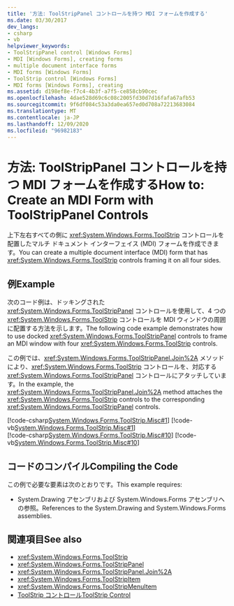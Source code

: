 ```yaml
---
title: '方法: ToolStripPanel コントロールを持つ MDI フォームを作成する'
ms.date: 03/30/2017
dev_langs:
- csharp
- vb
helpviewer_keywords:
- ToolStripPanel control [Windows Forms]
- MDI [Windows Forms], creating forms
- multiple document interface forms
- MDI forms [Windows Forms]
- ToolStrip control [Windows Forms]
- MDI forms [Windows Forms], creating
ms.assetid: d198ef8e-f7c4-4b3f-a7f5-ce858cb90cec
ms.openlocfilehash: 4dae528d69c6c08c2005fd30d7d16fafa67afb53
ms.sourcegitcommit: 9f6df084c53a3da0ea657ed0d708a72213683084
ms.translationtype: MT
ms.contentlocale: ja-JP
ms.lasthandoff: 12/09/2020
ms.locfileid: "96982183"
---
```

# <a name="how-to-create-an-mdi-form-with-toolstrippanel-controls"></a><span data-ttu-id="ce1ae-102">方法: ToolStripPanel コントロールを持つ MDI フォームを作成する</span><span class="sxs-lookup"><span data-stu-id="ce1ae-102">How to: Create an MDI Form with ToolStripPanel Controls</span></span>
<span data-ttu-id="ce1ae-103">上下左右すべての側に <xref:System.Windows.Forms.ToolStrip> コントロールを配置したマルチ ドキュメント インターフェイス (MDI) フォームを作成できます。</span><span class="sxs-lookup"><span data-stu-id="ce1ae-103">You can create a multiple document interface (MDI) form that has <xref:System.Windows.Forms.ToolStrip> controls framing it on all four sides.</span></span>  
  
## <a name="example"></a><span data-ttu-id="ce1ae-104">例</span><span class="sxs-lookup"><span data-stu-id="ce1ae-104">Example</span></span>  
 <span data-ttu-id="ce1ae-105">次のコード例は、ドッキングされた <xref:System.Windows.Forms.ToolStripPanel> コントロールを使用して、4 つの <xref:System.Windows.Forms.ToolStrip> コントロールを MDI ウィンドウの周囲に配置する方法を示します。</span><span class="sxs-lookup"><span data-stu-id="ce1ae-105">The following code example demonstrates how to use docked <xref:System.Windows.Forms.ToolStripPanel> controls to frame an MDI window with four <xref:System.Windows.Forms.ToolStrip> controls.</span></span>  
  
 <span data-ttu-id="ce1ae-106">この例では、<xref:System.Windows.Forms.ToolStripPanel.Join%2A> メソッドにより、<xref:System.Windows.Forms.ToolStrip> コントロールを、対応する <xref:System.Windows.Forms.ToolStripPanel> コントロールにアタッチしています。</span><span class="sxs-lookup"><span data-stu-id="ce1ae-106">In the example, the <xref:System.Windows.Forms.ToolStripPanel.Join%2A> method attaches the <xref:System.Windows.Forms.ToolStrip> controls to the corresponding <xref:System.Windows.Forms.ToolStripPanel> controls.</span></span>  
  
 [!code-csharp[System.Windows.Forms.ToolStrip.Misc#1](~/samples/snippets/csharp/VS_Snippets_Winforms/System.Windows.Forms.ToolStrip.Misc/CS/Program.cs#1)]
 [!code-vb[System.Windows.Forms.ToolStrip.Misc#1](~/samples/snippets/visualbasic/VS_Snippets_Winforms/System.Windows.Forms.ToolStrip.Misc/VB/Program.vb#1)]  
[!code-csharp[System.Windows.Forms.ToolStrip.Misc#10](~/samples/snippets/csharp/VS_Snippets_Winforms/System.Windows.Forms.ToolStrip.Misc/CS/Program.cs#10)]
[!code-vb[System.Windows.Forms.ToolStrip.Misc#10](~/samples/snippets/visualbasic/VS_Snippets_Winforms/System.Windows.Forms.ToolStrip.Misc/VB/Program.vb#10)]  
  
## <a name="compiling-the-code"></a><span data-ttu-id="ce1ae-107">コードのコンパイル</span><span class="sxs-lookup"><span data-stu-id="ce1ae-107">Compiling the Code</span></span>  
 <span data-ttu-id="ce1ae-108">この例で必要な要素は次のとおりです。</span><span class="sxs-lookup"><span data-stu-id="ce1ae-108">This example requires:</span></span>  
  
- <span data-ttu-id="ce1ae-109">System.Drawing アセンブリおよび System.Windows.Forms アセンブリへの参照。</span><span class="sxs-lookup"><span data-stu-id="ce1ae-109">References to the System.Drawing and System.Windows.Forms assemblies.</span></span>  
  
## <a name="see-also"></a><span data-ttu-id="ce1ae-110">関連項目</span><span class="sxs-lookup"><span data-stu-id="ce1ae-110">See also</span></span>

- <xref:System.Windows.Forms.ToolStrip>
- <xref:System.Windows.Forms.ToolStripPanel>
- <xref:System.Windows.Forms.ToolStripPanel.Join%2A>
- <xref:System.Windows.Forms.ToolStripItem>
- <xref:System.Windows.Forms.ToolStripMenuItem>
- [<span data-ttu-id="ce1ae-111">ToolStrip コントロール</span><span class="sxs-lookup"><span data-stu-id="ce1ae-111">ToolStrip Control</span></span>](toolstrip-control-windows-forms.md)
